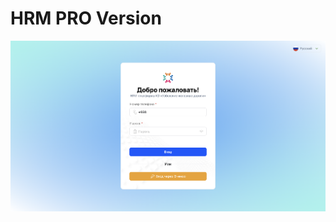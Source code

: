 # HRM PRO Version

![](https://github.com/JamshidDev/HRM_PRO/blob/main/public/resourses/login-page.png)
